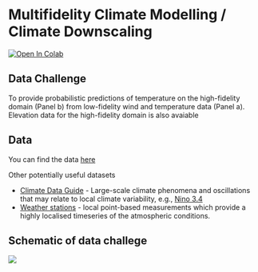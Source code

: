 # Multifidelity Climate Modelling / Climate Downscaling

[![Open In Colab](https://colab.research.google.com/assets/colab-badge.svg)](https://colab.research.google.com/drive/1taFsmIeD_DRUaURw37galciaRwp6sbIe?usp=sharing)

## Data Challenge
To provide probabilistic predictions of temperature on the high-fidelity domain (Panel b) from low-fidelity wind and temperature data (Panel a). Elevation data for the high-fidelity domain is also avaiable 

## Data

You can find the data [here](https://github.com/scotthosking/mf_modelling/tree/main/data)

Other potentially useful datasets
* [Climate Data Guide](https://climatedataguide.ucar.edu/climate-data) - Large-scale climate phenomena and oscillations that may relate to local climate variability, e.g., [Nino 3.4](https://climatedataguide.ucar.edu/climate-data/nino-sst-indices-nino-12-3-34-4-oni-and-tni)
* [Weather stations](https://github.com/scotthosking/get-station-data) - local point-based measurements which provide a highly localised timeseries of the atmospheric conditions.

## Schematic of data challege
![](images/mf_setup.png)
